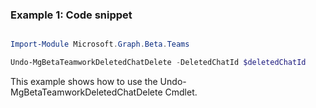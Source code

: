 ### Example 1: Code snippet

```powershell

Import-Module Microsoft.Graph.Beta.Teams

Undo-MgBetaTeamworkDeletedChatDelete -DeletedChatId $deletedChatId

```
This example shows how to use the Undo-MgBetaTeamworkDeletedChatDelete Cmdlet.

